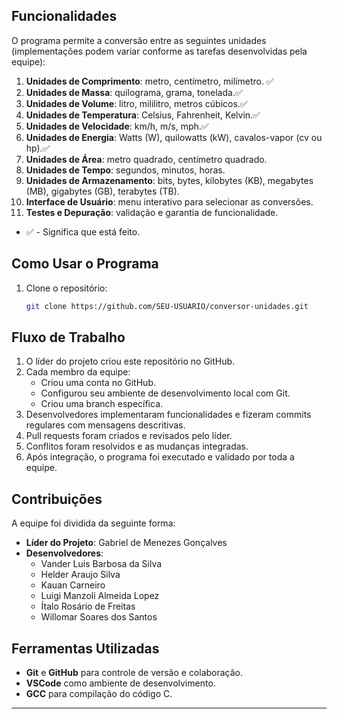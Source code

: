 ## Funcionalidades
O programa permite a conversão entre as seguintes unidades (implementações podem variar conforme as tarefas desenvolvidas pela equipe):

1. **Unidades de Comprimento**: metro, centímetro, milímetro. ✅
2. **Unidades de Massa**: quilograma, grama, tonelada.✅
3. **Unidades de Volume**: litro, mililitro, metros cúbicos.✅
4. **Unidades de Temperatura**: Celsius, Fahrenheit, Kelvin.✅
5. **Unidades de Velocidade**: km/h, m/s, mph.✅
6. **Unidades de Energia**: Watts (W), quilowatts (kW), cavalos-vapor (cv ou hp).✅
7. **Unidades de Área**: metro quadrado, centímetro quadrado.
8. **Unidades de Tempo**: segundos, minutos, horas.
9. **Unidades de Armazenamento**: bits, bytes, kilobytes (KB), megabytes (MB), gigabytes (GB), terabytes (TB).
10. **Interface de Usuário**: menu interativo para selecionar as conversões.
11. **Testes e Depuração**: validação e garantia de funcionalidade.

- ✅ - Significa que está feito. 

## Como Usar o Programa
1. Clone o repositório:
   ```bash
   git clone https://github.com/SEU-USUARIO/conversor-unidades.git
   ```

## Fluxo de Trabalho
1. O líder do projeto criou este repositório no GitHub.
2. Cada membro da equipe:
   - Criou uma conta no GitHub.
   - Configurou seu ambiente de desenvolvimento local com Git.
   - Criou uma branch específica.
3. Desenvolvedores implementaram funcionalidades e fizeram commits regulares com mensagens descritivas.
5. Pull requests foram criados e revisados pelo líder.
6. Conflitos foram resolvidos e as mudanças integradas.
8. Após integração, o programa foi executado e validado por toda a equipe.

## Contribuições
A equipe foi dividida da seguinte forma:

- **Líder do Projeto**: Gabriel de Menezes Gonçalves
- **Desenvolvedores**:
  - Vander Luis Barbosa da Silva
  - Helder Araujo Silva
  - Kauan Carneiro
  - Luigi Manzoli Almeida Lopez
  - Ítalo Rosário de Freitas
  - Willomar Soares dos Santos
  

## Ferramentas Utilizadas
- **Git** e **GitHub** para controle de versão e colaboração.
- **VSCode** como ambiente de desenvolvimento.
- **GCC** para compilação do código C.

---